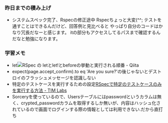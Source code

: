 ### 昨日までの積み上げ
- システムスペック完了、Rspecの修正途中
Rspecちょっと大変(^^;
テストを通すことはできるんだけど、回答例と見比べると
やっぱり自分のコードはかなり冗長だなーと感じます。
itの部分もアクセスしてるパスまで確認するんだなと勉強になります。
### 学習メモ
- let![RSpec の letとlet\!とbeforeの挙動と実行される順番 \- Qiita](https://qiita.com/hirotakasasaki/items/fa3b131e27f5d0694c2c)
- expect(page.accept_confirm).to eq 'Are you sure?'の後じゃないとデストロイのフラッシュメッセージを認識しない
- 特定のテストケースを実行するための設定[RSpecで特定のテストケースのみを実行する方法 \- TIM Labs](http://labs.timedia.co.jp/2013/03/rspec.html)
- Sorceryを使っているので、Usersテーブルにはpasswordというカラムは無く、crypted_passwordカラムを取得するしか無いが、内容はハッシュ化されているので画面でログインする際の情報としては利用できない.だから直打ち